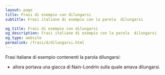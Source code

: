 ```yaml
---
layout: page
title: Frasi di esempio con dilungarsi 
subtitle: Frasi italiane di esempio con la parola  dilungarsi

og_title: Frasi di esempio con dilungarsi 
og_description: Frasi italiane di esempio con la parola  dilungarsi
og_type: website
permalink: /frasi/d/dilungarsi.html
---
```


Frasi italiane di esempio contenenti la parola dilungarsi:


- allora portava una giacca di Nain-Londrin sulla quale amava dilungarsi.

